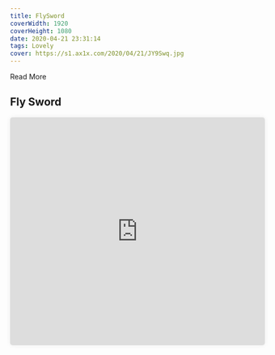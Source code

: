 ```yaml
---
title: FlySword
coverWidth: 1920
coverHeight: 1080
date: 2020-04-21 23:31:14
tags: Lovely
cover: https://s1.ax1x.com/2020/04/21/JY9Swq.jpg
---
```


Read More
<!-- more -->

## Fly Sword

<iframe style="width:100%;height:450px;box-shadow:0px 0px 10px #eee;border-radius:5px" src="https://www.ddd.online/jq/webEdit/project/embedProject/TWyLBYjJ-VqNY5172-MThqkkAo-hCbuKsBP" frameborder="0" allowvr allowfullscreen mozallowfullscreen="true" webkitallowfullscreen="true" onmousewheel="">
</iframe>

